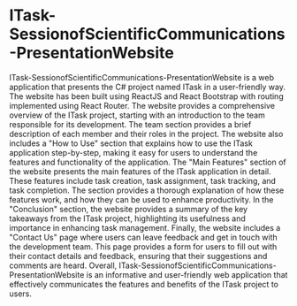 # ITask-SessionofScientificCommunications-PresentationWebsite

<div style="display: flex; flex-direction: column;">
  <img src="https://i.ibb.co/SxTLwKG/7b8937ac76555580828e70b952710a77.png" alt="" />
  <img src="https://i.ibb.co/56Ky4Dr/c2d7d875913baa280f7e26e5dd85efc7.png" alt="" />
  <img src="https://i.ibb.co/K6RCQgF/61134383abe849110aa0d2dcd37e268f-1.png" alt="" />
  <img src="https://i.ibb.co/fQRGrWB/200f68bd922ff85af12c2a0ad09a9206.png" alt="" />
  <img src="https://i.ibb.co/2jg9g0f/f69771f016e9e14e3413cf7ae715a481.png" alt="" />
  <img src="https://i.ibb.co/8dqfFmL/f603aa85693decc846364890f06445ce.png" alt="" />
  <img src="https://i.ibb.co/fMgQdRz/bb24f6715569d582301520ecb5e72bd8.png" alt="" />
</div>
ITask-SessionofScientificCommunications-PresentationWebsite is a web application that presents the C# project named ITask in a user-friendly way. The website has been built using ReactJS and React Bootstrap with routing implemented using React Router.
The website provides a comprehensive overview of the ITask project, starting with an introduction to the team responsible for its development. The team section provides a brief description of each member and their roles in the project.
The website also includes a "How to Use" section that explains how to use the ITask application step-by-step, making it easy for users to understand the features and functionality of the application.
The "Main Features" section of the website presents the main features of the ITask application in detail. These features include task creation, task assignment, task tracking, and task completion. The section provides a thorough explanation of how these features work, and how they can be used to enhance productivity.
In the "Conclusion" section, the website provides a summary of the key takeaways from the ITask project, highlighting its usefulness and importance in enhancing task management.
Finally, the website includes a "Contact Us" page where users can leave feedback and get in touch with the development team. This page provides a form for users to fill out with their contact details and feedback, ensuring that their suggestions and comments are heard.
Overall, ITask-SessionofScientificCommunications-PresentationWebsite is an informative and user-friendly web application that effectively communicates the features and benefits of the ITask project to users.

